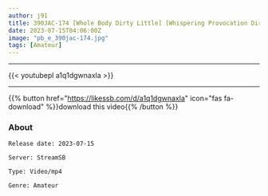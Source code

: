 ```yaml
---
author: j91
title: 390JAC-174 [Whole Body Dirty Little] [Whispering Provocation Dirty Talk] [Big Butt Huge Breasts] Arasa-Chan, Who Is Troubled By Breaking Up With Her Boyfriend And Not Being Blessed With A Good Encounter! ! I Want To Get Married And Have A Baby, But…! ! ! So,,, Attacked With Two Strongest Macho And Attacked And Erotic 3P! ! ! Squeeze Out The Sperm Of Two People With Dirty Words And Nipple Crunchy Strongest Spider Woman On Top! ! ! [Arasa-Chan. 23rd Saotome-San]
date: 2023-07-15T04:06:00Z
image: "pb_e_390jac-174.jpg"
tags: [Amateur]
---
```

___

{{< youtubepl a1q1dgwnaxla >}}
___

{{% button href="https://likessb.com/d/a1q1dgwnaxla" icon="fas fa-download" %}}download this video{{% /button %}}
### About

`Release date: 2023-07-15`

`Server: StreamSB`

`Type: Video/mp4`

`Genre:	Amateur`